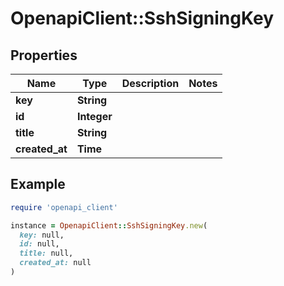# OpenapiClient::SshSigningKey

## Properties

| Name | Type | Description | Notes |
| ---- | ---- | ----------- | ----- |
| **key** | **String** |  |  |
| **id** | **Integer** |  |  |
| **title** | **String** |  |  |
| **created_at** | **Time** |  |  |

## Example

```ruby
require 'openapi_client'

instance = OpenapiClient::SshSigningKey.new(
  key: null,
  id: null,
  title: null,
  created_at: null
)
```


